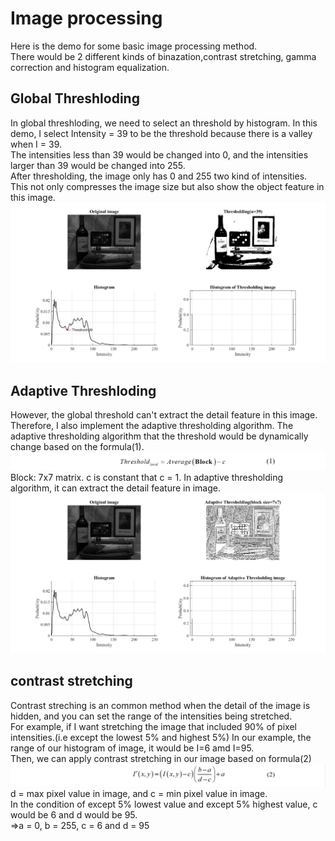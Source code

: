 # Image processing 
Here is the demo for some basic image processing method.   
There would be 2 different kinds of binazation,contrast stretching, gamma correction and histogram equalization.   

## Global Threshloding
In global threshloding, we need to select an threshold by histogram. In this demo, I select Intensity = 39 to be the threshold because there is a valley when I = 39.    
The intensities less than 39 would be changed into 0, and the intensities larger than 39 would be changed into 255.    
After thresholding, the image only has 0 and 255 two kind of intensities. This not only compresses the image size but also show the object feature in this image.
![img_1.png](https://github.com/Hsu-Li-Yang/Computer-Vision-ECE-415-/blob/main/Contrast%20stretching/img/img_1.png)
## Adaptive Threshloding
However, the global threshold can't extract the detail feature in this image.    
Therefore, I also implement the adaptive thresholding algorithm. The adaptive thresholding algorithm that the threshold would be dynamically change based on the formula(1).
![f1.png](https://github.com/Hsu-Li-Yang/Computer-Vision-ECE-415-/blob/main/Contrast%20stretching/img/f1.png)
Block: 7x7 matrix. c is constant that c = 1. In adaptive thresholding algorithm, it can extract the detail feature in image.
![img_2.png](https://github.com/Hsu-Li-Yang/Computer-Vision-ECE-415-/blob/main/Contrast%20stretching/img/img_2.png)

## contrast stretching
Contrast streching is an common method when the detail of the image is hidden, and you can set the range of the intensities being stretched.   
For example, if I want stretching the image that included 90% of pixel intensities.(i.e except the lowest 5% and highest 5%)
In our example, the range of our histogram of image, it would be I=6 amd I=95.   
Then, we can apply contrast stretching in our image based on formula(2)
![f2.png](https://github.com/Hsu-Li-Yang/Computer-Vision-ECE-415-/blob/main/Contrast%20stretching/img/f2.png)
d = max pixel value in image, and c = min pixel value in image.   
In the condition of except 5% lowest value and except 5% highest value, c would be 6 and d would be 95.    
=>a = 0, b = 255, c = 6 and d = 95

